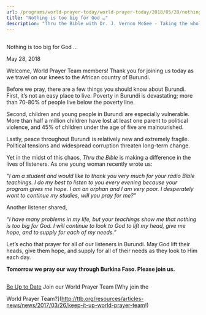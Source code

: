 ```yaml
---
url: /programs/world-prayer-today/world-prayer-today/2018/05/28/nothing-is-too-big-for-god
title: "Nothing is too big for God …"
description: "Thru the Bible with Dr. J. Vernon McGee - Taking the whole Word to the whole world"
---
```







## 
 Nothing is too big for God …


May 28, 2018




Welcome, World Prayer Team members! Thank you for joining us today as we travel on our knees to the African country of Burundi.


Before we pray, there are a few things you should know about Burundi. First, it’s not an easy place to live. Poverty in Burundi is devastating; more than 70-80% of people live below the poverty line. 


Second, children and young people in Burundi are especially vulnerable. More than half a million children have lost at least one parent to political violence, and 45% of children under the age of five are malnourished. 


Lastly, peace throughout Burundi is relatively new and extremely fragile. Political tensions and widespread corruption threaten long-term change.


Yet in the midst of this chaos, *Thru the Bible* is making a difference in the lives of listeners. As one young woman recently wrote us: 


*“I am a student and would like to thank you very much for your radio Bible teachings. I do my best to listen to you every evening because your program gives me hope. I am an orphan and I am very poor. I desperately want to continue my studies, will you pray for me?”*


Another listener shared, 


*“I have many problems in my life, but your teachings show me that nothing is too big for God. I will continue to look to God to lift my head, give me hope, and to supply for each of my needs.”*


Let’s echo that prayer for all of our listeners in Burundi. May God lift their heads, give them hope, and supply for all of their needs as they look to Him each day. 


**Tomorrow we pray our way through Burkina Faso. Please join us.**







## 




[Be Up to Date](http://feeds.feedburner.com/WorldPrayerToday "World Prayer Today RSS Feed")
Join our World Prayer Team
[Why join the  

World Prayer Team?](http://ttb.org/resources/articles-news/news/2017/03/26/keep-it-up-world-prayer-team!)





